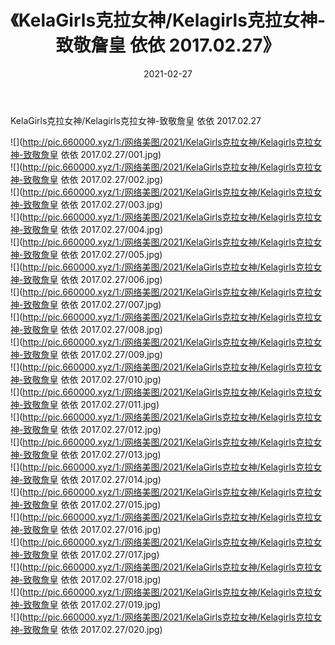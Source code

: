 ﻿---
layout: post
title:  《KelaGirls克拉女神/Kelagirls克拉女神-致敬詹皇 依依 2017.02.27》
date:   2021-02-27
img: http://pic.660000.xyz/1:/网络美图/2021/KelaGirls克拉女神/Kelagirls克拉女神-致敬詹皇 依依 2017.02.27/000.jpg
categories: [美女, 清纯, 唯美]
---

KelaGirls克拉女神/Kelagirls克拉女神-致敬詹皇 依依 2017.02.27

 ![](http://pic.660000.xyz/1:/网络美图/2021/KelaGirls克拉女神/Kelagirls克拉女神-致敬詹皇 依依 2017.02.27/001.jpg) <br>![](http://pic.660000.xyz/1:/网络美图/2021/KelaGirls克拉女神/Kelagirls克拉女神-致敬詹皇 依依 2017.02.27/002.jpg) <br>![](http://pic.660000.xyz/1:/网络美图/2021/KelaGirls克拉女神/Kelagirls克拉女神-致敬詹皇 依依 2017.02.27/003.jpg) <br>![](http://pic.660000.xyz/1:/网络美图/2021/KelaGirls克拉女神/Kelagirls克拉女神-致敬詹皇 依依 2017.02.27/004.jpg) <br>![](http://pic.660000.xyz/1:/网络美图/2021/KelaGirls克拉女神/Kelagirls克拉女神-致敬詹皇 依依 2017.02.27/005.jpg) <br>![](http://pic.660000.xyz/1:/网络美图/2021/KelaGirls克拉女神/Kelagirls克拉女神-致敬詹皇 依依 2017.02.27/006.jpg) <br>![](http://pic.660000.xyz/1:/网络美图/2021/KelaGirls克拉女神/Kelagirls克拉女神-致敬詹皇 依依 2017.02.27/007.jpg) <br>![](http://pic.660000.xyz/1:/网络美图/2021/KelaGirls克拉女神/Kelagirls克拉女神-致敬詹皇 依依 2017.02.27/008.jpg) <br>![](http://pic.660000.xyz/1:/网络美图/2021/KelaGirls克拉女神/Kelagirls克拉女神-致敬詹皇 依依 2017.02.27/009.jpg) <br>![](http://pic.660000.xyz/1:/网络美图/2021/KelaGirls克拉女神/Kelagirls克拉女神-致敬詹皇 依依 2017.02.27/010.jpg) <br>![](http://pic.660000.xyz/1:/网络美图/2021/KelaGirls克拉女神/Kelagirls克拉女神-致敬詹皇 依依 2017.02.27/011.jpg) <br>![](http://pic.660000.xyz/1:/网络美图/2021/KelaGirls克拉女神/Kelagirls克拉女神-致敬詹皇 依依 2017.02.27/012.jpg) <br>![](http://pic.660000.xyz/1:/网络美图/2021/KelaGirls克拉女神/Kelagirls克拉女神-致敬詹皇 依依 2017.02.27/013.jpg) <br>![](http://pic.660000.xyz/1:/网络美图/2021/KelaGirls克拉女神/Kelagirls克拉女神-致敬詹皇 依依 2017.02.27/014.jpg) <br>![](http://pic.660000.xyz/1:/网络美图/2021/KelaGirls克拉女神/Kelagirls克拉女神-致敬詹皇 依依 2017.02.27/015.jpg) <br>![](http://pic.660000.xyz/1:/网络美图/2021/KelaGirls克拉女神/Kelagirls克拉女神-致敬詹皇 依依 2017.02.27/016.jpg) <br>![](http://pic.660000.xyz/1:/网络美图/2021/KelaGirls克拉女神/Kelagirls克拉女神-致敬詹皇 依依 2017.02.27/017.jpg) <br>![](http://pic.660000.xyz/1:/网络美图/2021/KelaGirls克拉女神/Kelagirls克拉女神-致敬詹皇 依依 2017.02.27/018.jpg) <br>![](http://pic.660000.xyz/1:/网络美图/2021/KelaGirls克拉女神/Kelagirls克拉女神-致敬詹皇 依依 2017.02.27/019.jpg) <br>![](http://pic.660000.xyz/1:/网络美图/2021/KelaGirls克拉女神/Kelagirls克拉女神-致敬詹皇 依依 2017.02.27/020.jpg) <br>
